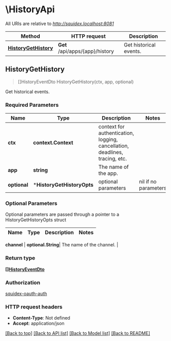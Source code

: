 # \HistoryApi

All URIs are relative to *http://squidex.localhost:8081*

Method | HTTP request | Description
------------- | ------------- | -------------
[**HistoryGetHistory**](HistoryApi.md#HistoryGetHistory) | **Get** /api/apps/{app}/history | Get historical events.



## HistoryGetHistory

> []HistoryEventDto HistoryGetHistory(ctx, app, optional)

Get historical events.

### Required Parameters


Name | Type | Description  | Notes
------------- | ------------- | ------------- | -------------
**ctx** | **context.Context** | context for authentication, logging, cancellation, deadlines, tracing, etc.
**app** | **string**| The name of the app. | 
 **optional** | ***HistoryGetHistoryOpts** | optional parameters | nil if no parameters

### Optional Parameters

Optional parameters are passed through a pointer to a HistoryGetHistoryOpts struct


Name | Type | Description  | Notes
------------- | ------------- | ------------- | -------------

 **channel** | **optional.String**| The name of the channel. | 

### Return type

[**[]HistoryEventDto**](HistoryEventDto.md)

### Authorization

[squidex-oauth-auth](../README.md#squidex-oauth-auth)

### HTTP request headers

- **Content-Type**: Not defined
- **Accept**: application/json

[[Back to top]](#) [[Back to API list]](../README.md#documentation-for-api-endpoints)
[[Back to Model list]](../README.md#documentation-for-models)
[[Back to README]](../README.md)

